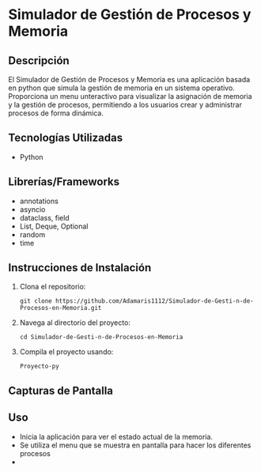 # Simulador de Gestión de Procesos y Memoria

## Descripción
El Simulador de Gestión de Procesos y Memoria es una aplicación basada en python que simula la gestión de memoria en un sistema operativo. Proporciona un menu unteractivo para visualizar la asignación de memoria y la gestión de procesos, permitiendo a los usuarios crear y administrar procesos de forma dinámica.

## Tecnologías Utilizadas
- Python

## Librerías/Frameworks
- annotations
- asyncio
- dataclass, field
- List, Deque, Optional
- random
- time

## Instrucciones de Instalación
1. Clona el repositorio:
   ```
   git clone https://github.com/Adamaris1112/Simulador-de-Gesti-n-de-Procesos-en-Memoria.git
   ```
2. Navega al directorio del proyecto:
   ```
   cd Simulador-de-Gesti-n-de-Procesos-en-Memoria
   ```
3. Compila el proyecto usando:
   ```
   Proyecto-py
   ```

## Capturas de Pantalla


## Uso
- Inicia la aplicación para ver el estado actual de la memoria.
- Se utiliza el menu que se muestra en pantalla para hacer los diferentes procesos
- 

